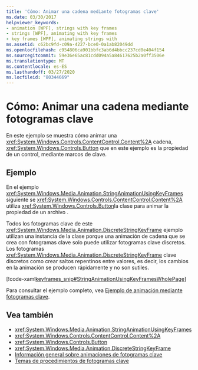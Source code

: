 ```yaml
---
title: 'Cómo: Animar una cadena mediante fotogramas clave'
ms.date: 03/30/2017
helpviewer_keywords:
- animation [WPF], strings with key frames
- strings [WPF], animating with key frames
- key frames [WPF], animating strings with
ms.assetid: c62bc9fd-c09a-4227-bce0-0a1ab82049dd
ms.openlocfilehash: c954806ca901bbfc3ab6d4bbcc237cd0e404f154
ms.sourcegitcommit: 59e36e65ac81cdd094a5a84617625b2a0ff3506e
ms.translationtype: MT
ms.contentlocale: es-ES
ms.lasthandoff: 03/27/2020
ms.locfileid: "80344669"
---
```

# <a name="how-to-animate-a-string-by-using-key-frames"></a>Cómo: Animar una cadena mediante fotogramas clave
En este ejemplo se muestra cómo animar una <xref:System.Windows.Controls.ContentControl.Content%2A> cadena, <xref:System.Windows.Controls.Button> que en este ejemplo es la propiedad de un control, mediante marcos de clave.  
  
## <a name="example"></a>Ejemplo  
 En el ejemplo <xref:System.Windows.Media.Animation.StringAnimationUsingKeyFrames> siguiente se <xref:System.Windows.Controls.ContentControl.Content%2A> utiliza <xref:System.Windows.Controls.Button>la clase para animar la propiedad de un archivo .  
  
 Todos los fotogramas clave de este <xref:System.Windows.Media.Animation.DiscreteStringKeyFrame> ejemplo utilizan una instancia de la clase porque una animación de cadena que se crea con fotogramas clave solo puede utilizar fotogramas clave discretos. Los fotogramas <xref:System.Windows.Media.Animation.DiscreteStringKeyFrame> clave discretos como crear saltos repentinos entre valores, es decir, los cambios en la animación se producen rápidamente y no son sutiles.  
  
 [!code-xaml[keyframes_snip#StringAnimationUsingKeyFramesWholePage](~/samples/snippets/xaml/VS_Snippets_Wpf/keyframes_snip/XAML/StringAnimationUsingKeyFramesExample.xaml#stringanimationusingkeyframeswholepage)]  
  
 Para consultar el ejemplo completo, vea [Ejemplo de animación mediante fotogramas clave](https://github.com/microsoft/WPF-Samples/tree/master/Animation/KeyFrameAnimation).  
  
## <a name="see-also"></a>Vea también

- <xref:System.Windows.Media.Animation.StringAnimationUsingKeyFrames>
- <xref:System.Windows.Controls.ContentControl.Content%2A>
- <xref:System.Windows.Controls.Button>
- <xref:System.Windows.Media.Animation.DiscreteStringKeyFrame>
- [Información general sobre animaciones de fotogramas clave](key-frame-animations-overview.md)
- [Temas de procedimientos de fotogramas clave](key-frame-animation-how-to-topics.md)

